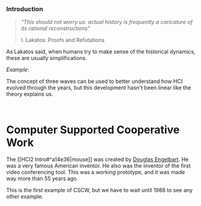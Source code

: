 ### Introduction

> <i>"This should not worry us: actual history is frequently a caricature of its rational reconstructions"</i>
> 
> I. Lakatos: Proofs and Refutations

As Lakatos said, when humans try to make sense of the historical dynamics, these are usually simplifications.

*Example*:

The concept of three waves can be used to better understand how HCI evolved through the years, but this development hasn't been linear like the theory explains us.

<br>

# Computer Supported Cooperative Work

The [[HCI2 Intro#^a14e36|mouse]] was created by [Douglas Engelbart](https://en.wikipedia.org/wiki/Douglas_Engelbart). He was a very famous American inventor. He also was the inventor of the first video conferencing tool. This was a working prototype, and it was made way more than 55 years ago.

This is the first example of CSCW, but we have to wait until 1988 to see any other example.

